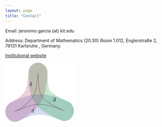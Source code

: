 ```yaml
---
layout: page
title: "Contact"
---
```


Email: jeronimo.garcia (at) kit.edu

Address: Department of Mathematics (20.30) Room 1.012, Englerstraße 2, 76131 Karlsruhe , Germany.

[Institutional website]( https://www.math.kit.edu/iag2/~garcia/en)

<img src="/Thin.png" width="220" height="190"> 
